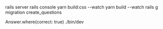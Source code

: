 rails server
rails console
yarn build:css --watch
yarn build --watch
rails g migration create_questions

Answer.where(correct: true)
./bin/dev